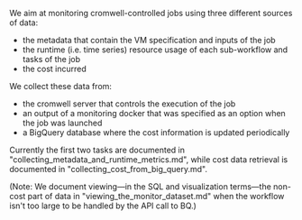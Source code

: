 We aim at monitoring cromwell-controlled jobs using three different sources of data:

* the metadata that contain the VM specification and inputs of the job
* the runtime (i.e. time series) resource usage of each sub-workflow and tasks of the job
* the cost incurred

We collect these data from:

* the cromwell server that controls the execution of the job
* an output of a monitoring docker that was specified as an option when the job was launched
* a BigQuery database where the cost information is updated periodically

Currently the first two tasks are documented in "collecting\_metadata\_and\_runtime\_metrics.md", while cost data retrieval is documented in "collecting\_cost\_from\_big\_query.md".

(Note: We document viewing&mdash;in the SQL and visualization terms&mdash;the non-cost part of data in "viewing\_the\_monitor_dataset.md" when the workflow isn't too large to be handled by the API call to BQ.) 
